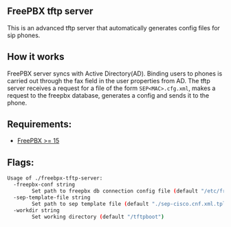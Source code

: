 ## FreePBX tftp server

This is an advanced tftp server that automatically generates config files for sip phones.

## How it works

FreePBX server syncs with Active Directory(AD). Binding users to phones is carried out through the fax field in the user properties from AD. The tftp server receives a request for a file of the form `SEP<MAC>.cfg.xml`, makes a request to the freepbx database, generates a config and sends it to the phone.

## Requirements:

* [FreePBX >= 15](https://www.freepbx.org)

## Flags:

```bash
Usage of ./freebpx-tftp-server:
  -freepbx-conf string
    	Set path to freepbx db connection config file (default "/etc/freepbx.conf")
  -sep-template-file string
    	Set path to sep template file (default "./sep-cisco.cnf.xml.tpl")
  -workdir string
    	Set working directory (default "/tftpboot")
```